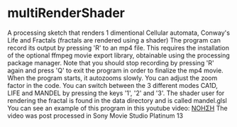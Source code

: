 # multiRenderShader
A processing sketch that renders 1 dimentional Cellular automata, Conway's Life and Fractals (fractals are rendered using a shader)
The program can record its output by pressing 'R' to an mp4 file. This requires the installation of the optional ffmpeg movie export library, obtainable using the processing package manager.
Note that you should stop recording by pressing 'R' again and press 'Q' to exit the program in order to finalize the mp4 movie.
When the program starts, it autozooms slowly. You can adjust the zoom factor in the code. You can switch between the 3 different modes
CA1D, LIFE and MANDEL by pressing the keys '1', '2' and '3'.
The shader user for rendering the fractal is found in the data directory and is called mandel.glsl
You can see an example of this program in this youtube video:
[ΝΟΗΣΗ](https://www.youtube.com/watch?v=hUomiyRfpKk)
The video was post processed in Sony Movie Studio Platinum 13
